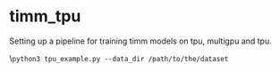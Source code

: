 # timm_tpu
Setting up a pipeline for training timm models on tpu, multigpu and tpu.

\\`python3 tpu_example.py --data_dir /path/to/the/dataset`
